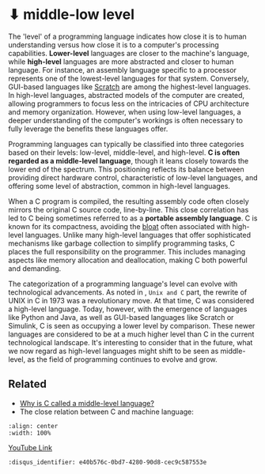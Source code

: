# ⬇ middle-low level

The 'level' of a programming language indicates how close it is to human
understanding versus how close it is to a computer's processing capabilities.
**Lower-level** languages are closer to the machine's language, while
**high-level** languages are more abstracted and closer to human language. For
instance, an assembly language specific to a processor represents one of the
lowest-level languages for that system. Conversely, GUI-based languages like
[Scratch](https://en.wikipedia.org/wiki/Scratch_(programming_language)) are
among the highest-level languages. In high-level languages, abstracted models of
the computer are created, allowing programmers to focus less on the intricacies
of CPU architecture and memory organization. However, when using low-level
languages, a deeper understanding of the computer's workings is often necessary
to fully leverage the benefits these languages offer.

Programming languages can typically be classified into three categories based on
their levels: low-level, middle-level, and high-level. **C is often regarded as a
middle-level language**, though it leans closely towards the lower end of the
spectrum. This positioning reflects its balance between providing direct
hardware control, characteristic of low-level languages, and offering some level
of abstraction, common in high-level languages.

When a C program is compiled, the resulting assembly code often closely mirrors
the original C source code, line-by-line. This close correlation has led to C
being sometimes referred to as a **portable assembly language**. C is known for
its compactness, avoiding the
[bloat](https://en.wikipedia.org/wiki/Software_bloat) often associated with
high-level languages. Unlike many high-level languages that offer sophisticated
mechanisms like garbage collection to simplify programming tasks, C places the
full responsibility on the programmer. This includes managing aspects like
memory allocation and deallocation, making C both powerful and demanding.

The categorization of a programming language's level can evolve with
technological advancements. As noted in [](../history.md), `Unix and C` part,
the rewrite of UNIX in C in 1973 was a revolutionary move. At that time, C was
considered a high-level language. Today, however, with the emergence of
languages like Python and Java, as well as GUI-based languages like Scratch or
Simulink, C is seen as occupying a lower level by comparison. These newer
languages are considered to be at a much higher level than C in the current
technological landscape. It's interesting to consider that in the future, what
we now regard as high-level languages might shift to be seen as middle-level, as
the field of programming continues to evolve and grow.

## Related

- [Why is C called a middle-level
  language?](https://www.quora.com/Why-is-C-called-a-middle-level-language)
- The close relation between C and machine language:

```{youtube} yOyaJXpAYZQ
:align: center
:width: 100%
```

[YouTube Link](https://www.youtube.com/watch?v=yOyaJXpAYZQ)

```{disqus}
:disqus_identifier: e40b576c-0bd7-4280-90d8-cec9c587553e
```
